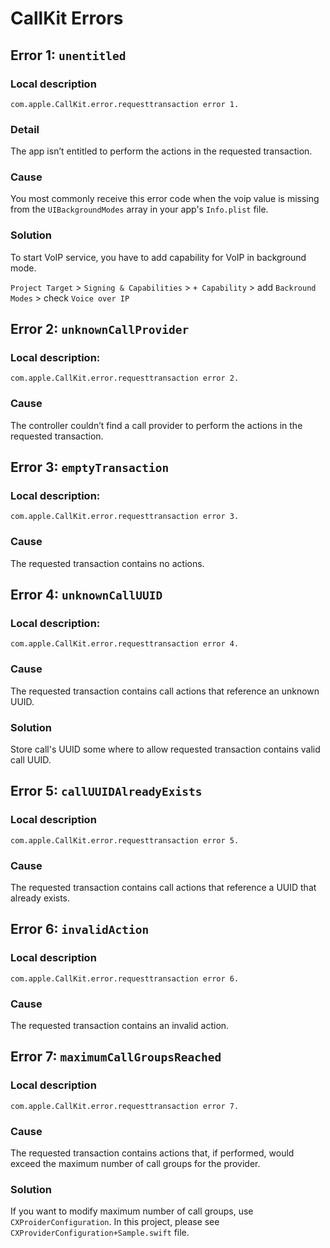 #  CallKit Errors

## Error 1: `unentitled`

### Local description

`com.apple.CallKit.error.requesttransaction error 1.`

### Detail

The app isn’t entitled to perform the actions in the requested transaction.

### Cause

You most commonly receive this error code when the voip value is missing from the `UIBackgroundModes` array in your app's `Info.plist` file.

### Solution
To start VoIP service, you have to add capability for VoIP in background mode.

`Project Target` > `Signing & Capabilities` > `+ Capability` > add `Backround Modes` > check `Voice over IP`



## Error 2: `unknownCallProvider`

### Local description: 

`com.apple.CallKit.error.requesttransaction error 2.`

### Cause

The controller couldn’t find a call provider to perform the actions in the requested transaction.



## Error 3: `emptyTransaction`

### Local description: 

`com.apple.CallKit.error.requesttransaction error 3.`

### Cause

The requested transaction contains no actions.



## Error 4: `unknownCallUUID`

### Local description:

`com.apple.CallKit.error.requesttransaction error 4.`

### Cause

The requested transaction contains call actions that reference an unknown UUID.

### Solution

Store call's UUID some where to allow requested transaction contains valid call UUID.



## Error 5: `callUUIDAlreadyExists`

### Local description

`com.apple.CallKit.error.requesttransaction error 5.`

### Cause

The requested transaction contains call actions that reference a UUID that already exists.



## Error 6: `invalidAction`

### Local description

`com.apple.CallKit.error.requesttransaction error 6.`

### Cause

The requested transaction contains an invalid action.



## Error 7: `maximumCallGroupsReached`

### Local description

`com.apple.CallKit.error.requesttransaction error 7.`

### Cause

The requested transaction contains actions that, if performed, would exceed the maximum number of call groups for the provider.

### Solution

If you want to modify maximum number of call groups, use `CXProiderConfiguration`.  In this project, please see `CXProviderConfiguration+Sample.swift` file.
